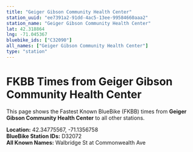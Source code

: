 ```yaml
---
title: "Geiger Gibson Community Health Center"
station_uuid: "ee7391a2-91dd-4ac5-13ee-99584660aaa2"
station_name: "Geiger Gibson Community Health Center"
lat: 42.318864
lng: -71.045367
bluebike_ids: ["C32090"]
all_names: ["Geiger Gibson Community Health Center"]
type: "station"
---
```


# FKBB Times from Geiger Gibson Community Health Center

This page shows the Fastest Known BlueBike (FKBB) times from **Geiger Gibson Community Health Center** to all other stations.

**Location:** 42.34775567, -71.1356758  
**BlueBike Station IDs:** D32072  
**All Known Names:** Walbridge St at Commonwealth Ave

